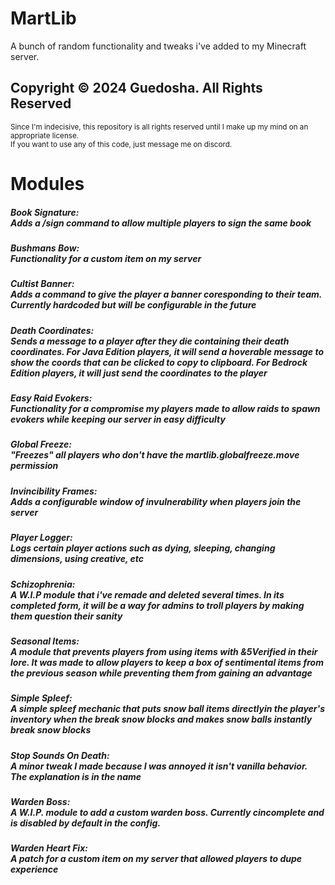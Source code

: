 # MartLib
A bunch of random functionality and tweaks i've added to my Minecraft server.
<h2>Copyright © 2024 Guedosha. All Rights Reserved</h2>
<sub>Since I'm indecisive, this repository is all rights reserved until I make up my mind on an appropriate license.<br>
If you want to use any of this code, just message me on discord.</sub>

# Modules

<h5>Book Signature:<br>Adds a /sign command to allow multiple players to sign the same book</h5>
<h5>Bushmans Bow:<br>Functionality for a custom item on my server</h5>
<h5>Cultist Banner:<br>Adds a command to give the player a banner coresponding to their team. Currently hardcoded but will be configurable in the future</h5>
<h5>Death Coordinates:<br>Sends a message to a player after they die containing their death coordinates. For Java Edition players, it will send a hoverable message to show the coords that can be clicked to copy to clipboard. For Bedrock Edition players, it will just send the coordinates to the player</h5>
<h5>Easy Raid Evokers:<br>Functionality for a compromise my players made to allow raids to spawn evokers while keeping our server in easy difficulty</h5>
<h5>Global Freeze:<br>"Freezes" all players who don't have the martlib.globalfreeze.move permission</h5>
<h5>Invincibility Frames:<br>Adds a configurable window of invulnerability when players join the server</h5>
<h5>Player Logger:<br>Logs certain player actions such as dying, sleeping, changing dimensions, using creative, etc</h5>
<h5>Schizophrenia:<br>A W.I.P module that i've remade and deleted several times. In its completed form, it will be a way for admins to troll players by making them question their sanity</h5>
<h5>Seasonal Items:<br>A module that prevents players from using items with &5Verified in their lore. It was made to allow players to keep a box of sentimental items from the previous season while preventing them from gaining an advantage</h5>
<h5>Simple Spleef:<br>A simple spleef mechanic that puts snow ball items directlyin the player's inventory when the break snow blocks and makes snow balls instantly break snow blocks</h5>
<h5>Stop Sounds On Death:<br>A minor tweak I made because I was annoyed it isn't vanilla behavior. The explanation is in the name</h5>
<h5>Warden Boss:<br>A W.I.P. module to add a custom warden boss. Currently cincomplete and is disabled by default in the config.</h5>
<h5>Warden Heart Fix:<br>A patch for a custom item on my server that allowed players to dupe experience</h5>
